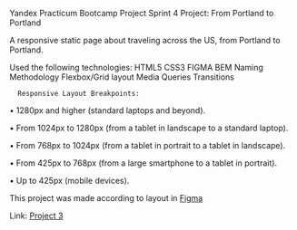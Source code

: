  
 
 Yandex Practicum  Bootcamp Project
Sprint 4 Project: From Portland to Portland

  A responsive static page about traveling across the US, from Portland to Portland.

  Used the following technologies:
           	HTML5
           	CSS3
           	FIGMA
           	BEM Naming Methodology
           	Flexbox/Grid layout 
           	Media Queries
            Transitions

      Responsive Layout Breakpoints:

•	1280px and higher (standard laptops and beyond).

•	From 1024px to 1280px (from a tablet in landscape to a standard laptop).

•	From 768px to 1024px (from a tablet in portrait to a tablet in landscape).

•	From 425px to 768px (from a large smartphone to a tablet in portrait).

•	Up to 425px (mobile devices).



This project was made according to layout in 
 <a href="https://www.figma.com/file/xM9rNsdK4iNcFJmDZho3Aw/Sprint-3%3A-From-Portland-to-Portland-%2F-desktop-%2B-mobile?node-id=500%3A0">Figma</a>

Link:
<a href="https://juanie.github.io/web_project_3/" rel="nofollow">Project 3</a>